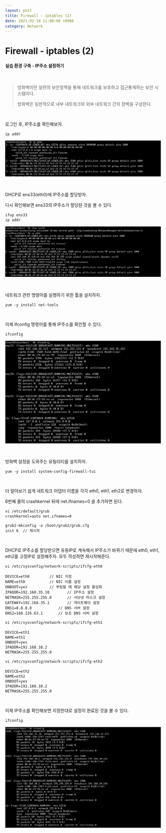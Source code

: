 ```yaml
---
layout: post
title: Firewall - iptables (2)
date: 2021-02-10 11:00:00 +0900
category: Network
---
```



# Firewall - iptables (2)

#### 실습 환경 구축 - IP주소 설정하기

<br/>

> 방화벽이란 일련의 보안정책을 통해 네트워크를 보호하고 접근통제하는 보안 시스템이다. 
>
> 방화벽은 일반적으로 내부 네트워크와 외부 네트워크 간의 장벽을 구성한다.

<br/>

로그인 후, IP주소를 확인해보자.

```shell
ip addr
```

![iptables2_1](/public/img/iptables2_1.PNG)

<br/>

DHCP로 ens33(eth0)에 IP주소를 할당받자.

다시 확인해보면 ens33의 IP주소가 할당된 것을 볼 수 있다. 

```shell
ifup ens33
ip addr
```

![iptables2_2](/public/img/iptables2_2.PNG)

<br/>

네트워크 관련 명령어를 실행하기 위한 툴을 설치하자.

```shell
yum -y install net-tools
```

<br/>

이제 ifconfig 명령어를 통해 IP주소를 확인할 수 있다.

```shell
ifconfig
```

![iptables2_3](/public/img/iptables2_3.PNG)

<br/>

방화벽 설정을 도와주는 유틸리티를 설치하자.

```shell
yum -y install system-config-firewall-tui
```

<br/>

더 알아보기 쉽게 네트워크 어댑터 이름을 각각 eth0, eth1, eth2로 변경하자. 

6번째 줄의 crashkernel 뒤에 net.ifnames=0 을 추가하면 된다.

```shell
vi /etc/default/grub
crashkernel=auto net.ifnames=0
```

```shell
grub2-mkconfig -o /boot/grub2/grub.cfg
init 6	// 재시작
```

<br/>

DHCP로 IP주소를 할당받으면 유동IP로 계속해서 IP주소가 바뀌기 때문에 eth0, eth1, eth2를 고정IP로 설정해주자. 모두 작성하면 재시작해준다.

```shell
vi /etc/sysconfig/network-scripts/ifcfg-eth0

DEVICE=eth0			// NIC 지정
NAME=eth0			// NIC 이름 설정
ONBOOT=yes			// 부팅할 때 해당 설정 활성화
IPADDR=192.168.35.10		// IP주소 설정
NETMASK=255.255.255.0		// 서브넷 마스크 설정
GATEWAY=192.168.35.1		// 게이트웨이 설정
DNS1=8.8.8.8			// DNS 서버 설정
DNS2=168.126.63.1		// 보조 DNS 서버 설정
```

```shell
vi /etc/sysconfig/network-scripts/ifcfg-eth1

DEVICE=eth1
NAME=eth1
ONBOOT=yes
IPADDR=192.168.10.2
NETMASK=255.255.255.0
```

```shell
vi /etc/sysconfig/network-scripts/ifcfg-eth2

DEVICE=eth2
NAME=eth2
ONBOOT=yes
IPADDR=192.168.10.2
NETMASK=255.255.255.0
```

<br/>

이제 IP주소를 확인해보면 지정한대로 설정이 완료된 것을 볼 수 있다.

```shell
ifconfig
```

![iptables2_4](/public/img/iptables2_4.PNG)

<br/>